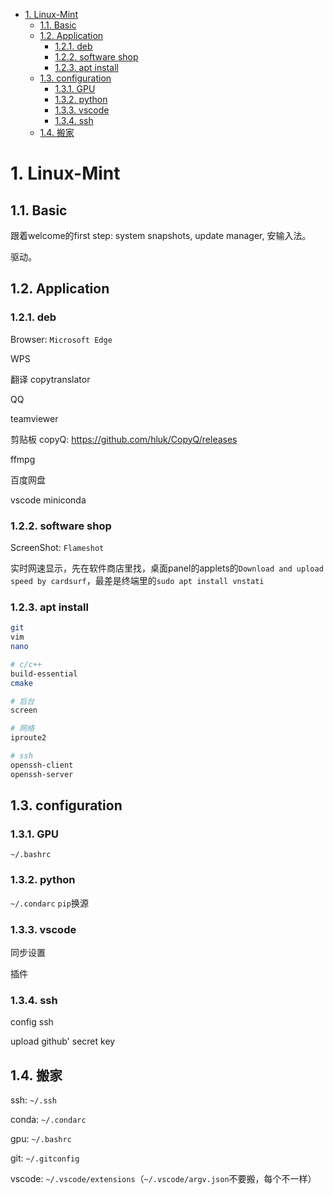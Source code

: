 - [1. Linux-Mint](#1-linux-mint)
  - [1.1. Basic](#11-basic)
  - [1.2. Application](#12-application)
    - [1.2.1. deb](#121-deb)
    - [1.2.2. software shop](#122-software-shop)
    - [1.2.3. apt install](#123-apt-install)
  - [1.3. configuration](#13-configuration)
    - [1.3.1. GPU](#131-gpu)
    - [1.3.2. python](#132-python)
    - [1.3.3. vscode](#133-vscode)
    - [1.3.4. ssh](#134-ssh)
  - [1.4. 搬家](#14-搬家)

# 1. Linux-Mint
## 1.1. Basic

跟着welcome的first step: system snapshots, update manager, 安输入法。

驱动。

## 1.2. Application

### 1.2.1. deb

Browser: `Microsoft Edge`

WPS

翻译 copytranslator

QQ

teamviewer

剪贴板 copyQ: https://github.com/hluk/CopyQ/releases

ffmpg

百度网盘

vscode
miniconda 

### 1.2.2. software shop

ScreenShot: `Flameshot`

实时网速显示，先在软件商店里找，桌面panel的applets的`Download and upload speed by cardsurf`，最差是终端里的`sudo apt install vnstati`


### 1.2.3. apt install

```bash
git 
vim
nano

# c/c++
build-essential 
cmake

# 后台
screen

# 网络
iproute2         

# ssh
openssh-client
openssh-server
```


## 1.3. configuration
### 1.3.1. GPU

`~/.bashrc`


### 1.3.2. python

`~/.condarc`
`pip`换源

### 1.3.3. vscode

同步设置

插件
### 1.3.4. ssh

config ssh

upload github' secret key

## 1.4. 搬家

ssh: `~/.ssh`

conda: `~/.condarc`

gpu: `~/.bashrc`

git: `~/.gitconfig`

vscode: `~/.vscode/extensions`（`~/.vscode/argv.json`不要搬，每个不一样）